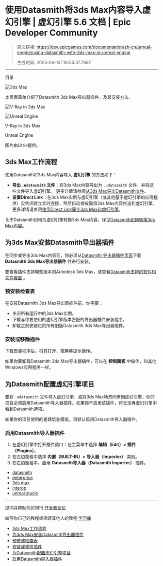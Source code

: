# 使用Datasmith将3ds Max内容导入虚幻引擎 | 虚幻引擎 5.6 文档 | Epic Developer Community

> 原文链接: https://dev.epicgames.com/documentation/zh-cn/unreal-engine/using-datasmith-with-3ds-max-in-unreal-engine
> 
> 生成时间: 2025-06-14T19:05:07.789Z

---

目录

![3ds Max](https://dev.epicgames.com/community/api/documentation/image/e848332d-6041-48cd-a3a3-7df1f6432cfa?resizing_type=fill&width=1920&height=335)

本页面简单介绍了Datasmith 3ds Max导出器插件，及其安装方法。

![V-Ray in 3ds Max](https://d1iv7db44yhgxn.cloudfront.net/documentation/images/a8325d51-9aac-4c48-9596-ca45a89cb8b1/max_datasmith_compare_vray.png)

![Unreal Engine](https://d1iv7db44yhgxn.cloudfront.net/documentation/images/1deae20b-074a-456f-a815-71e21a371d4a/max_datasmith_compare_unreal.png)

V-Ray in 3ds Max

Unreal Engine

图片由Litrix提供。

## 3ds Max工作流程

使用Datasmith将3ds Max内容导入 **虚幻引擎** 的方法如下：

-   **导出 `.udatasmith` 文件**：将3ds Max内容导出为 `.udatasmith` 文件，并将这些文件导入虚幻引擎。 更多详情请参阅[从3ds Max导出Datasmith文件](/documentation/zh-cn/unreal-engine/exporting-datasmith-files-from-3ds-max-to-unreal-engine)。
-   **设置Direct Link**：在3ds Max实例与虚幻引擎（或其他基于虚幻引擎的应用程序）实例间建立实时连接，然后自动或按需将3ds Max内容推送到虚幻引擎。 更多详情请参阅[使用Direct Link同步3ds Max和虚幻引擎](/documentation/zh-cn/unreal-engine/using-direct-link-to-synchronize-3ds-max-and-unreal-engine)。

关于Datasmith如何为虚幻引擎转换3ds Max内容，详见[Datasmith如何转换3ds Max内容](/documentation/zh-cn/unreal-engine/how-datasmith-translates-3ds-max-content-for-unreal-engine)。

## 为3ds Max安装Datasmith导出器插件

在同步或导出3ds Max内容前，你必须从[Datasmith 导出器插件页面](https://www.unrealengine.com/en-US/datasmith/plugins)下载 **Datasmith 3ds Max导出器插件** 并进行安装。

要查看插件支持哪些版本的Autodesk 3ds Max，请查看[Datasmith支持的软件和文件类型](/documentation/zh-cn/unreal-engine/datasmith-supported-software-and-file-types) 。

### 预安装检查表

在安装Datasmith 3ds Max导出器插件前，你需要：

-   关闭所有运行中的3ds Max实例。
-   下载与你要使用的虚幻引擎版本匹配的导出器插件安装程序。
-   卸载之前安装过的所有旧版Datasmith 3ds Max导出器插件。

### 安装或移除插件

下载安装程序后，将其打开，按屏幕提示操作。

如果你要卸载Datasmith 3ds Max导出器插件，可以在 **控制面板** 中操作，和其他Windows应用程序一样。

## 为Datasmith配置虚幻引擎项目

要将 `.udatasmith` 文件导入虚幻引擎，或将3ds Max场景同步到虚幻引擎，你的项目必须启用Datasmith导入器插件。如果你不启用该插件，将无法再虚幻引擎中看到Datasmith选项。

如果你的项目使用的是建筑业模版，将默认启用Datasmith导入器插件。

### 启用Datasmith导入器插件

1.  在虚幻引擎中打开插件窗口：在主菜单中选择 **编辑（Edit）> 插件（Plugins）**。
2.  在左边窗格中选择 **内置（BUILT-IN）> 导入器（Importer）** 类别。
3.  在右边窗格中，启用 **Datasmith导入器（Datasmith Importer）** 插件。

-   [datasmith](https://dev.epicgames.com/community/search?query=datasmith)
-   [enterprise](https://dev.epicgames.com/community/search?query=enterprise)
-   [3ds max](https://dev.epicgames.com/community/search?query=3ds%20max)
-   [interop](https://dev.epicgames.com/community/search?query=interop)
-   [unreal studio](https://dev.epicgames.com/community/search?query=unreal%20studio)

* * *

提问并帮助你的同行 [开发者论坛](https://forums.unrealengine.com/categories?tag=unreal-engine)

编写你自己的教程或阅读其他人的教程 [学习库](https://dev.epicgames.com/community/unreal-engine/learning)

-   [3ds Max工作流程](/documentation/zh-cn/unreal-engine/using-datasmith-with-3ds-max-in-unreal-engine#3dsmax%E5%B7%A5%E4%BD%9C%E6%B5%81%E7%A8%8B)
-   [为3ds Max安装Datasmith导出器插件](/documentation/zh-cn/unreal-engine/using-datasmith-with-3ds-max-in-unreal-engine#%E4%B8%BA3dsmax%E5%AE%89%E8%A3%85datasmith%E5%AF%BC%E5%87%BA%E5%99%A8%E6%8F%92%E4%BB%B6)
-   [预安装检查表](/documentation/zh-cn/unreal-engine/using-datasmith-with-3ds-max-in-unreal-engine#%E9%A2%84%E5%AE%89%E8%A3%85%E6%A3%80%E6%9F%A5%E8%A1%A8)
-   [安装或移除插件](/documentation/zh-cn/unreal-engine/using-datasmith-with-3ds-max-in-unreal-engine#%E5%AE%89%E8%A3%85%E6%88%96%E7%A7%BB%E9%99%A4%E6%8F%92%E4%BB%B6)
-   [为Datasmith配置虚幻引擎项目](/documentation/zh-cn/unreal-engine/using-datasmith-with-3ds-max-in-unreal-engine#%E4%B8%BAdatasmith%E9%85%8D%E7%BD%AE%E8%99%9A%E5%B9%BB%E5%BC%95%E6%93%8E%E9%A1%B9%E7%9B%AE)
-   [启用Datasmith导入器插件](/documentation/zh-cn/unreal-engine/using-datasmith-with-3ds-max-in-unreal-engine#%E5%90%AF%E7%94%A8datasmith%E5%AF%BC%E5%85%A5%E5%99%A8%E6%8F%92%E4%BB%B6)